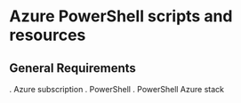 Azure PowerShell scripts and resources
==================

General Requirements
------------
. Azure subscription 
. PowerShell
. PowerShell Azure stack 
